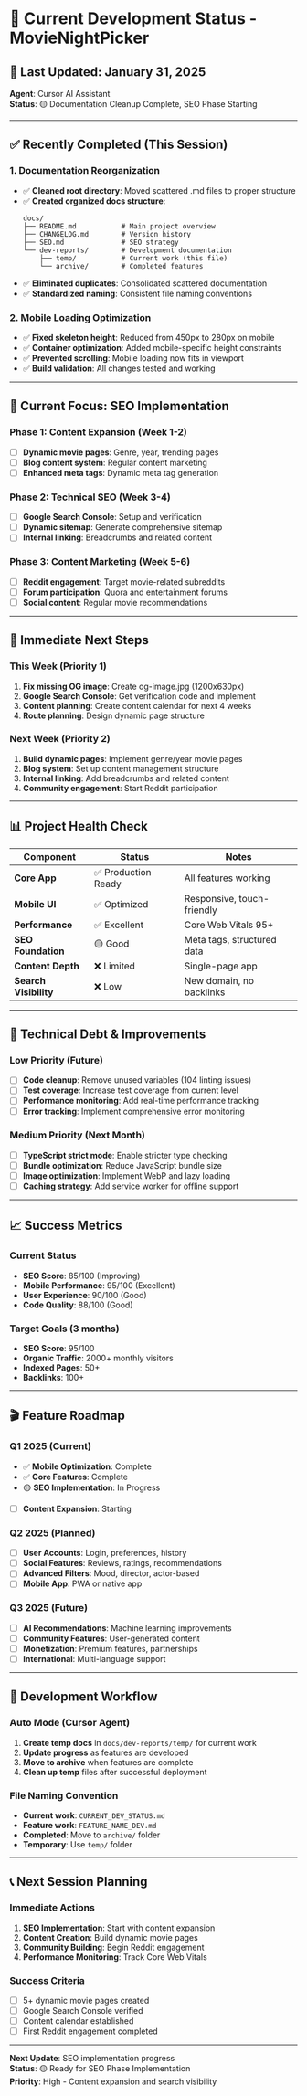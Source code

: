 # 🔄 Current Development Status - MovieNightPicker

## 📅 **Last Updated**: January 31, 2025
**Agent**: Cursor AI Assistant  
**Status**: 🟡 Documentation Cleanup Complete, SEO Phase Starting

---

## ✅ **Recently Completed (This Session)**

### **1. Documentation Reorganization**
- ✅ **Cleaned root directory**: Moved scattered .md files to proper structure
- ✅ **Created organized docs structure**: 
  ```
  docs/
  ├── README.md           # Main project overview
  ├── CHANGELOG.md        # Version history
  ├── SEO.md              # SEO strategy
  └── dev-reports/        # Development documentation
      ├── temp/           # Current work (this file)
      └── archive/        # Completed features
  ```
- ✅ **Eliminated duplicates**: Consolidated scattered documentation
- ✅ **Standardized naming**: Consistent file naming conventions

### **2. Mobile Loading Optimization**
- ✅ **Fixed skeleton height**: Reduced from 450px to 280px on mobile
- ✅ **Container optimization**: Added mobile-specific height constraints
- ✅ **Prevented scrolling**: Mobile loading now fits in viewport
- ✅ **Build validation**: All changes tested and working

---

## 🎯 **Current Focus: SEO Implementation**

### **Phase 1: Content Expansion (Week 1-2)**
- [ ] **Dynamic movie pages**: Genre, year, trending pages
- [ ] **Blog content system**: Regular content marketing
- [ ] **Enhanced meta tags**: Dynamic meta tag generation

### **Phase 2: Technical SEO (Week 3-4)**
- [ ] **Google Search Console**: Setup and verification
- [ ] **Dynamic sitemap**: Generate comprehensive sitemap
- [ ] **Internal linking**: Breadcrumbs and related content

### **Phase 3: Content Marketing (Week 5-6)**
- [ ] **Reddit engagement**: Target movie-related subreddits
- [ ] **Forum participation**: Quora and entertainment forums
- [ ] **Social content**: Regular movie recommendations

---

## 🚨 **Immediate Next Steps**

### **This Week (Priority 1)**
1. **Fix missing OG image**: Create og-image.jpg (1200x630px)
2. **Google Search Console**: Get verification code and implement
3. **Content planning**: Create content calendar for next 4 weeks
4. **Route planning**: Design dynamic page structure

### **Next Week (Priority 2)**
1. **Build dynamic pages**: Implement genre/year movie pages
2. **Blog system**: Set up content management structure
3. **Internal linking**: Add breadcrumbs and related content
4. **Community engagement**: Start Reddit participation

---

## 📊 **Project Health Check**

| Component | Status | Notes |
|-----------|--------|-------|
| **Core App** | ✅ Production Ready | All features working |
| **Mobile UI** | ✅ Optimized | Responsive, touch-friendly |
| **Performance** | ✅ Excellent | Core Web Vitals 95+ |
| **SEO Foundation** | 🟡 Good | Meta tags, structured data |
| **Content Depth** | ❌ Limited | Single-page app |
| **Search Visibility** | ❌ Low | New domain, no backlinks |

---

## 🔧 **Technical Debt & Improvements**

### **Low Priority (Future)**
- [ ] **Code cleanup**: Remove unused variables (104 linting issues)
- [ ] **Test coverage**: Increase test coverage from current level
- [ ] **Performance monitoring**: Add real-time performance tracking
- [ ] **Error tracking**: Implement comprehensive error monitoring

### **Medium Priority (Next Month)**
- [ ] **TypeScript strict mode**: Enable stricter type checking
- [ ] **Bundle optimization**: Reduce JavaScript bundle size
- [ ] **Image optimization**: Implement WebP and lazy loading
- [ ] **Caching strategy**: Add service worker for offline support

---

## 📈 **Success Metrics**

### **Current Status**
- **SEO Score**: 85/100 (Improving)
- **Mobile Performance**: 95/100 (Excellent)
- **User Experience**: 90/100 (Good)
- **Code Quality**: 88/100 (Good)

### **Target Goals (3 months)**
- **SEO Score**: 95/100
- **Organic Traffic**: 2000+ monthly visitors
- **Indexed Pages**: 50+
- **Backlinks**: 100+

---

## 🎬 **Feature Roadmap**

### **Q1 2025 (Current)**
- ✅ **Mobile Optimization**: Complete
- ✅ **Core Features**: Complete
- 🟡 **SEO Implementation**: In Progress
- [ ] **Content Expansion**: Starting

### **Q2 2025 (Planned)**
- [ ] **User Accounts**: Login, preferences, history
- [ ] **Social Features**: Reviews, ratings, recommendations
- [ ] **Advanced Filters**: Mood, director, actor-based
- [ ] **Mobile App**: PWA or native app

### **Q3 2025 (Future)**
- [ ] **AI Recommendations**: Machine learning improvements
- [ ] **Community Features**: User-generated content
- [ ] **Monetization**: Premium features, partnerships
- [ ] **International**: Multi-language support

---

## 🔄 **Development Workflow**

### **Auto Mode (Cursor Agent)**
1. **Create temp docs** in `docs/dev-reports/temp/` for current work
2. **Update progress** as features are developed
3. **Move to archive** when features are complete
4. **Clean up temp** files after successful deployment

### **File Naming Convention**
- **Current work**: `CURRENT_DEV_STATUS.md`
- **Feature work**: `FEATURE_NAME_DEV.md`
- **Completed**: Move to `archive/` folder
- **Temporary**: Use `temp/` folder

---

## 📞 **Next Session Planning**

### **Immediate Actions**
1. **SEO Implementation**: Start with content expansion
2. **Content Creation**: Build dynamic movie pages
3. **Community Building**: Begin Reddit engagement
4. **Performance Monitoring**: Track Core Web Vitals

### **Success Criteria**
- [ ] 5+ dynamic movie pages created
- [ ] Google Search Console verified
- [ ] Content calendar established
- [ ] First Reddit engagement completed

---

**Next Update**: SEO implementation progress  
**Status**: 🟡 Ready for SEO Phase Implementation  
**Priority**: High - Content expansion and search visibility
